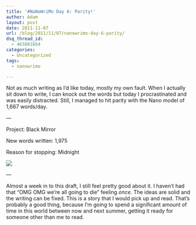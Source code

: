 ```yaml
---
title: '#NaNoWriMo Day 6: Parity!'
author: Adam
layout: post
date: 2011-11-07
url: /blog/2011/11/07/nanowrimo-day-6-parity/
dsq_thread_id:
  - 463881664
categories:
  - Uncategorized
tags:
  - nanowrimo

---
```

Not as much writing as I&#8217;d like today, mostly my own fault. When I actually sit down to write, I can knock out the words but today I procrastinated and was easily distracted. Still, I managed to hit parity with the Nano model of 1,667 words/day.

&#8212;

Project: Black Mirror

New words written: 1,975

Reason for stopping: Midnight

![](1)

&#8212;

Almost a week in to this draft, I still feel pretty good about it. I haven&#8217;t had that &#8220;OMG OMG we&#8217;re all going to die&#8221; feeling _once_. The ideas are solid and the writing can be fixed. This is a story that I would pick up and read. That&#8217;s probably a good thing, because I&#8217;m going to spend a significant amount of time in this world between now and next summer, getting it ready for someone other than me to read.

 [1]: http://picometer.writertopia.com/words=10001&target=50000
